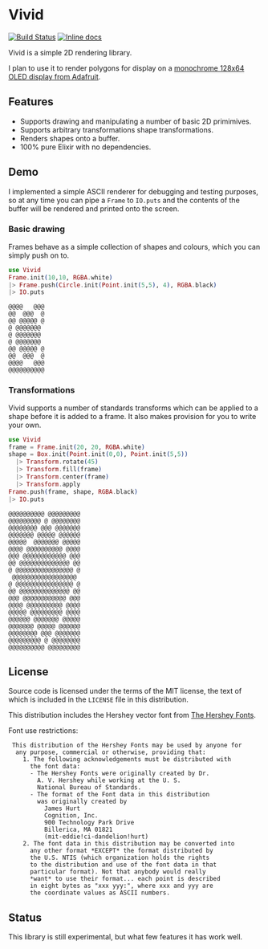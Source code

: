 # Vivid

[![Build Status](https://travis-ci.org/jamesotron/vivid.ex.svg?branch=master)](https://travis-ci.org/jamesotron/vivid.ex)
[![Inline docs](https://inch-ci.org/github/jamesotron/vivid.svg)](https://inch-ci.org/github/jamesotron/vivid)

Vivid is a simple 2D rendering library.

I plan to use it to render polygons for display on a
[monochrome 128x64 OLED display from Adafruit](https://www.adafruit.com/products/938).

## Features

  * Supports drawing and manipulating a number of basic 2D primimives.
  * Supports arbitrary transformations shape transformations.
  * Renders shapes onto a buffer.
  * 100% pure Elixir with no dependencies.

## Demo

I implemented a simple ASCII renderer for debugging and testing purposes, so at
any time you can pipe a `Frame` to `IO.puts` and the contents of the buffer will
be rendered and printed onto the screen.

### Basic drawing

Frames behave as a simple collection of shapes and colours, which you can simply
push on to.

```elixir
use Vivid
Frame.init(10,10, RGBA.white)
|> Frame.push(Circle.init(Point.init(5,5), 4), RGBA.black)
|> IO.puts
```

```
@@@@   @@@
@@  @@@  @
@@ @@@@@ @
@ @@@@@@@
@ @@@@@@@
@ @@@@@@@
@@ @@@@@ @
@@  @@@  @
@@@@   @@@
@@@@@@@@@@
```

### Transformations

Vivid supports a number of standards transforms which can be applied to a shape
before it is added to a frame. It also makes provision for you to write your own.

```elixir
use Vivid
frame = Frame.init(20, 20, RGBA.white)
shape = Box.init(Point.init(0,0), Point.init(5,5))
  |> Transform.rotate(45)
  |> Transform.fill(frame)
  |> Transform.center(frame)
  |> Transform.apply
Frame.push(frame, shape, RGBA.black)
|> IO.puts
```

```
@@@@@@@@@@ @@@@@@@@@
@@@@@@@@@ @ @@@@@@@@
@@@@@@@@ @@@ @@@@@@@
@@@@@@@ @@@@@ @@@@@@
@@@@@  @@@@@@@ @@@@@
@@@@ @@@@@@@@@@ @@@@
@@@ @@@@@@@@@@@@ @@@
@@ @@@@@@@@@@@@@@ @@
@ @@@@@@@@@@@@@@@@ @
 @@@@@@@@@@@@@@@@@@
@ @@@@@@@@@@@@@@@@ @
@@ @@@@@@@@@@@@@@ @@
@@@ @@@@@@@@@@@@ @@@
@@@@ @@@@@@@@@@ @@@@
@@@@@ @@@@@@@@@ @@@@
@@@@@@ @@@@@@@ @@@@@
@@@@@@@ @@@@@ @@@@@@
@@@@@@@@ @@@ @@@@@@@
@@@@@@@@@ @ @@@@@@@@
@@@@@@@@@@ @@@@@@@@@
```

## License

Source code is licensed under the terms of the MIT license, the text of which
is included in the `LICENSE` file in this distribution.

This distribution includes the Hershey vector font from
[The Hershey Fonts](http://sol.gfxile.net/hershey/index.html).

Font use restrictions:

```
 This distribution of the Hershey Fonts may be used by anyone for
  any purpose, commercial or otherwise, providing that:
    1. The following acknowledgements must be distributed with
      the font data:
      - The Hershey Fonts were originally created by Dr.
        A. V. Hershey while working at the U. S.
        National Bureau of Standards.
      - The format of the Font data in this distribution
        was originally created by
          James Hurt
          Cognition, Inc.
          900 Technology Park Drive
          Billerica, MA 01821
          (mit-eddie!ci-dandelion!hurt)
    2. The font data in this distribution may be converted into
      any other format *EXCEPT* the format distributed by
      the U.S. NTIS (which organization holds the rights
      to the distribution and use of the font data in that
      particular format). Not that anybody would really
      *want* to use their format... each point is described
      in eight bytes as "xxx yyy:", where xxx and yyy are
      the coordinate values as ASCII numbers.
```

## Status

This library is still experimental, but what few features it has work well.
